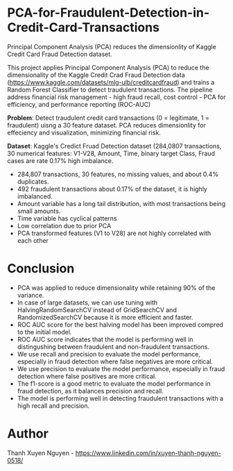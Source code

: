 # PCA-for-Fraudulent-Detection-in-Credit-Card-Transactions
Principal Component Analysis (PCA) reduces the dimensionlity of Kaggle Credit Card Fraud Detection dataset.

This project applies Principal Component Analysis (PCA) to reduce the dimensionality of the Kaggle Credit Crad Fraud Detection data (https://www.kaggle.com/datasets/mlg-ulb/creditcardfraud) and trains a Random Forest Classifier to detect traudulent transactions.
The pipeline address financial risk management - high fraud recall, cost control - PCA for efficiency, and performance reporting (ROC-AUC)

**Problem**: Detect traudulent credit card transactions (0 = legitimate, 1 = fraudulent) uisng a 30 feature dataset. PCA reduces dimensionlity for effeciency and visualization, minimizing financial risk.

**Dataset**: Kaggle's Credict Fruad Detection dataset (284,0807 transactions, 30 numerical features: V1-V28, Amount, Time, binary target Class, Fraud cases are rate 0.17% high imbalance.

- 284,807 transactions, 30 features, no missing values, and about 0.4% duplicates.
- 492 fraudulent transactions about 0.17% of the dataset, it is highly imbalanced.
- Amount variable has a long tail distribution, with most transactions being small amounts. 
- Time variable has cyclical patterns
- Low correlation due to prior PCA
- PCA transformed features (V1 to V28) are not highly correlated with each other


# Conclusion
- PCA was applied to reduce dimensionality while retaining 90% of the variance.
- In case of large datasets, we can use tuning with HalvingRandomSearchCV instead of GridSearchCV and RandomizedSearchCV because it is more efficient and faster.
- ROC AUC score for the best halving model has been improved compred to the initial model.
- ROC AUC score indicates that the model is performing well in distingushing between fraudulent and non-fraudulent transactions.
- We use recall and precision to evaluate the model performance, especially in fraud detection where false negatives are more critical.
- We use precision to evaluate the model performance, especially in fraud detection where false positives are more critical.
- The f1-score is a good metric to evaluate the model performance in fraud detection, as it balances precision and recall.
- The model is performing well in detecting fraudulent transactions with a high recall and precision.

# Author
Thanh Xuyen Nguyen - https://www.linkedin.com/in/xuyen-thanh-nguyen-0518/

